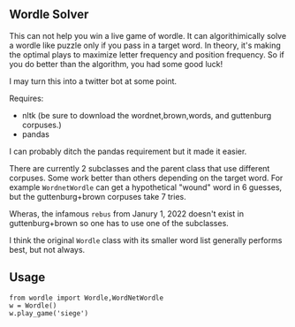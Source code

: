 
## Wordle Solver

This can not help you win a live game of wordle. It can algorithimically solve a wordle like puzzle only if you pass in a target word. In theory, it's making the optimal plays to maximize letter frequency and position frequency. So if you do better than the algorithm, you had some good luck!

I may turn this into a twitter bot at some point.

Requires:

* nltk (be sure to download the wordnet,brown,words, and guttenburg corpuses.)
* pandas
  
I can probably ditch the pandas requirement but it made it easier.

There are currently 2 subclasses and the parent class that use different corpuses. Some work better than others depending on the target word. For example `WordnetWordle` can get a hypothetical "wound" word in 6 guesses, but the guttenburg+brown corpuses take 7 tries.

Wheras, the infamous `rebus` from Janury 1, 2022 doesn't exist in guttenburg+brown so one has to use one of the subclasses.

I think the original `Wordle` class with its smaller word list generally performs best, but not always.

## Usage

```
from wordle import Wordle,WordNetWordle
w = Wordle()
w.play_game('siege')
```

